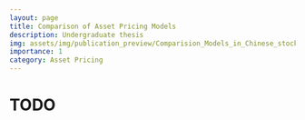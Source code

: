 ```yaml
---
layout: page
title: Comparison of Asset Pricing Models
description: Undergraduate thesis
img: assets/img/publication_preview/Comparision_Models_in_Chinese_stock_market.png
importance: 1
category: Asset Pricing
---
```

# TODO
